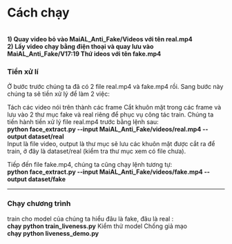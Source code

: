 <h1>Cách chạy</h1> 
<br><b>1) Quay video bỏ vào MaiAL_Anti_Fake/Videos với tên real.mp4</b>
<br><b>2) Lấy video chạy bằng điện thoại và quay lưu vào MaiAL_Anti_Fake/V17:19 Thứ ideos với tên fake.mp4</b><br>
<h3>Tiền xử lí</h3>
Ở bước trước chúng ta đã có 2 file real.mp4 và fake.mp4 rồi. Sang bước này chúng ta sẽ tiền xử lý để làm 2 việc:

Tách các video nói trên thành các frame
Cắt khuôn mặt trong các frame và lưu vào 2 thư mục fake và real riêng để phục vụ công tác train.
Chúng ta tiến hành tiền xử lý file real.mp4 trước bằng lệnh sau:
<br><b>python face_extract.py --input MaiAL_Anti_Fake/videos/real.mp4 --output dataset/real </b>
<br>Input là file video, output là thư mục sẽ lưu các khuôn mặt được cắt ra để train, ở đây là dataset/real (kiểm tra thư mục xem có file chưa).

Tiếp đến file fake.mp4, chúng ta cũng chạy lệnh tương tự:
<br><b>python face_extract.py --input MaiAL_Anti_Fake/videos/fake.mp4 --output dataset/fake </b>
________________________________
<h3>Chạy chương trình</h3>

train cho model của chúng ta hiểu đâu là fake, đâu là real : 
<br><b>chạy python train_liveness.py</b>
 Kiểm thử model Chống giả mạo 
<br><b>chạy python liveness_demo.py </b>

